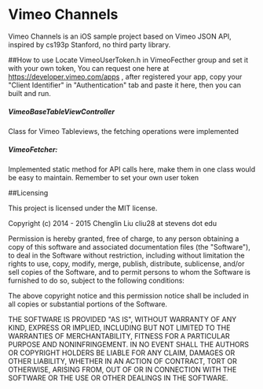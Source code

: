 
# Vimeo Channels

Vimeo Channels is an iOS sample project based on Vimeo JSON API, inspired by cs193p Stanford, no third party library.

##How to use
Locate VimeoUserToken.h in VimeoFecther group and set it with your own token, 
You can request one here at https://developer.vimeo.com/apps , after registered your app, copy your "Client Identifier" in "Authentication" tab and paste it here, then you can built and run.


##### VimeoBaseTableViewController

Class for Vimeo Tableviews, the fetching operations were implemented

#####  VimeoFetcher: 

Implemented static method for API calls here, make them in one class would be easy to maintain. Remember to set your own user token

##Licensing

This project is licensed under the MIT license.

Copyright (c) 2014 - 2015 Chenglin Liu    cliu28 at stevens dot edu

Permission is hereby granted, free of charge, to any person obtaining a copy
of this software and associated documentation files (the "Software"), to deal
in the Software without restriction, including without limitation the rights
to use, copy, modify, merge, publish, distribute, sublicense, and/or sell
copies of the Software, and to permit persons to whom the Software is
furnished to do so, subject to the following conditions:

The above copyright notice and this permission notice shall be included in
all copies or substantial portions of the Software.

THE SOFTWARE IS PROVIDED "AS IS", WITHOUT WARRANTY OF ANY KIND, EXPRESS OR
IMPLIED, INCLUDING BUT NOT LIMITED TO THE WARRANTIES OF MERCHANTABILITY,
FITNESS FOR A PARTICULAR PURPOSE AND NONINFRINGEMENT. IN NO EVENT SHALL THE
AUTHORS OR COPYRIGHT HOLDERS BE LIABLE FOR ANY CLAIM, DAMAGES OR OTHER
LIABILITY, WHETHER IN AN ACTION OF CONTRACT, TORT OR OTHERWISE, ARISING FROM,
OUT OF OR IN CONNECTION WITH THE SOFTWARE OR THE USE OR OTHER DEALINGS IN
THE SOFTWARE.

